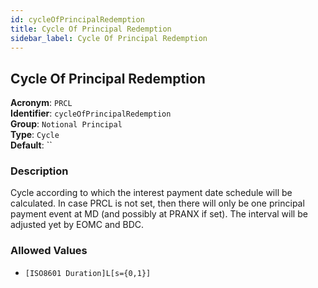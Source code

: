```yaml
---
id: cycleOfPrincipalRedemption
title: Cycle Of Principal Redemption
sidebar_label: Cycle Of Principal Redemption
---
```


## Cycle Of Principal Redemption

**Acronym**: `PRCL`  
**Identifier**: `cycleOfPrincipalRedemption`  
**Group**: `Notional Principal`  
**Type**: `Cycle`  
**Default**: ``  

### Description
Cycle according to which the interest payment date schedule will be calculated.
In case PRCL is not set, then there will only be one principal payment event at MD (and possibly at PRANX if set).
The interval will be adjusted yet by EOMC and BDC.

### Allowed Values
- `[ISO8601 Duration]L[s={0,1}]`
